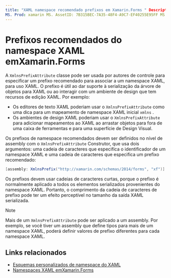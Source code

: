 ```yaml
---
title: "XAML namespace recomendado prefixos em Xamarin.Forms " Description: "a classe XmlnsPrefixAttribute pode ser usada por autores de controle para especificar um prefixo recomendado para associar a um namespace XAML, para uso XAML."
MS. Prod: xamarin MS. AssetID: 7B315BEC-7A35-48F4-A9C7-EF40255E95FF MS. Technology: xamarin-Forms autor: davidbritch MS. Author: dabritch MS. Date: 02/28/2019 no-loc: [ Xamarin.Forms , Xamarin.Essentials ]
---
```


# <a name="xaml-namespace-recommended-prefixes-in-xamarinforms"></a>Prefixos recomendados do namespace XAML emXamarin.Forms

A `XmlnsPrefixAttribute` classe pode ser usada por autores de controle para especificar um prefixo recomendado para associar a um namespace XAML, para uso XAML. O prefixo é útil ao dar suporte à serialização da árvore de objetos para XAML ou ao interagir com um ambiente de design que tem recursos de edição XAML. Por exemplo:

- Os editores de texto XAML poderiam usar o `XmlnsPrefixAttribute` como uma dica para um mapeamento de namespace XAML inicial `xmlns` .
- Os ambientes de design XAML poderiam usar o `XmlnsPrefixAttribute` para adicionar mapeamentos ao XAML ao arrastar objetos para fora de uma caixa de ferramentas e para uma superfície de Design Visual.

Os prefixos de namespace recomendados devem ser definidos no nível de assembly com o `XmlnsPrefixAttribute` Construtor, que usa dois argumentos: uma cadeia de caracteres que especifica o identificador de um namespace XAML e uma cadeia de caracteres que especifica um prefixo recomendado:

```csharp
[assembly: XmlnsPrefix("http://xamarin.com/schemas/2014/forms", "xf")]
```

Os prefixos devem usar cadeias de caracteres curtas, porque o prefixo é normalmente aplicado a todos os elementos serializados provenientes do namespace XAML. Portanto, o comprimento da cadeia de caracteres de prefixo pode ter um efeito perceptível no tamanho da saída XAML serializada.

> [!NOTE]
> Mais de um `XmlnsPrefixAttribute` pode ser aplicado a um assembly. Por exemplo, se você tiver um assembly que define tipos para mais de um namespace XAML, poderá definir valores de prefixo diferentes para cada namespace XAML.

## <a name="related-links"></a>Links relacionados

- [Esquemas personalizados de namespace do XAML](custom-namespace-schemas.md)
- [Namespaces XAML emXamarin.Forms](namespaces.md)
